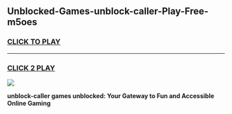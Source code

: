 
## Unblocked-Games-unblock-caller-Play-Free-m5oes
<h3>
<a href="https://premium76.site?title=unblock-caller&ref=20M">CLICK TO PLAY</a></h3>
<hr>

<h3>
<a href="https://premium76.site?title=unblock-caller&ref=20M">CLICK 2 PLAY</a>
  
</h3>

<a href="https://premium76.site?title=unblock-caller&ref=19M"><img src="https://clearcache.store/games.png"></a>


**unblock-caller games unblocked: Your Gateway to Fun and Accessible Online Gaming**
